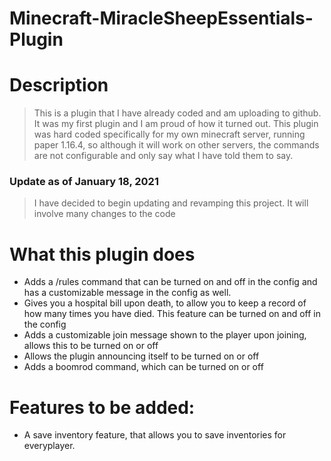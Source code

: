 # Minecraft-MiracleSheepEssentials-Plugin

# Description

> This is a plugin that I have already coded and am uploading to github.  
It was my first plugin and I am proud of how it turned out. This plugin was hard coded specifically for my own minecraft server, running paper 1.16.4, so although it will work on other servers, the commands are not configurable and only say what I have told them to say.

### Update as of January 18, 2021

> I have decided to begin updating and revamping this project. It will involve many changes to the code

# What this plugin does

* Adds a /rules command that can be turned on and off in the config and has a customizable message in the config as well.
* Gives you a hospital bill upon death, to allow you to keep a record of how many times you have died. This feature can be turned on and off in the config
* Adds a customizable join message shown to the player upon joining, allows this to be turned on or off
* Allows the plugin announcing itself to be turned on or off
* Adds a boomrod command, which can be turned on or off

# Features to be added:

* A save inventory feature, that allows you to save inventories for everyplayer. 

